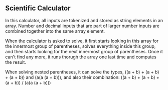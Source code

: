 <h2><b>Scientific Calculator</b></h2>

In this calculator, all inputs are tokenized and stored as string elements in an array. Number and decimal inputs that are part of larger number inputs are combined together into the same array element.

When the calculator is asked to solve, it first starts looking in this array for the innermost group of parentheses, solves everything inside this group, and then starts looking for the next innermost group of parentheses. Once it can't find any more, it runs thorugh the array one last time and computes the result.

When solving nested parentheses, it can solve the types, ((a + b) + (a + b) + (a + b)) and (a(a (a + b))), and also their combination: ((a + b) + (a + b) + (a + b)) / (a(a (a + b)))

